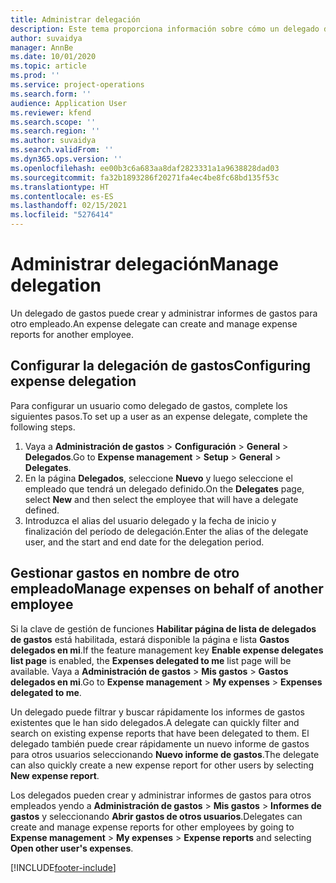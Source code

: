 ```yaml
---
title: Administrar delegación
description: Este tema proporciona información sobre cómo un delegado de gastos puede crear y administrar informes de gastos para otro empleado.
author: suvaidya
manager: AnnBe
ms.date: 10/01/2020
ms.topic: article
ms.prod: ''
ms.service: project-operations
ms.search.form: ''
audience: Application User
ms.reviewer: kfend
ms.search.scope: ''
ms.search.region: ''
ms.author: suvaidya
ms.search.validFrom: ''
ms.dyn365.ops.version: ''
ms.openlocfilehash: ee00b3c6a683aa8daf2823331a1a9638828dad03
ms.sourcegitcommit: fa32b1893286f20271fa4ec4be8fc68bd135f53c
ms.translationtype: HT
ms.contentlocale: es-ES
ms.lasthandoff: 02/15/2021
ms.locfileid: "5276414"
---
```

# <a name="manage-delegation"></a><span data-ttu-id="47855-103">Administrar delegación</span><span class="sxs-lookup"><span data-stu-id="47855-103">Manage delegation</span></span>
<span data-ttu-id="47855-104">Un delegado de gastos puede crear y administrar informes de gastos para otro empleado.</span><span class="sxs-lookup"><span data-stu-id="47855-104">An expense delegate can create and manage expense reports for another employee.</span></span>

## <a name="configuring-expense-delegation"></a><span data-ttu-id="47855-105">Configurar la delegación de gastos</span><span class="sxs-lookup"><span data-stu-id="47855-105">Configuring expense delegation</span></span>

<span data-ttu-id="47855-106">Para configurar un usuario como delegado de gastos, complete los siguientes pasos.</span><span class="sxs-lookup"><span data-stu-id="47855-106">To set up a user as an expense delegate, complete the following steps.</span></span> 
1. <span data-ttu-id="47855-107">Vaya a **Administración de gastos** > **Configuración** > **General** > **Delegados**.</span><span class="sxs-lookup"><span data-stu-id="47855-107">Go to **Expense management** > **Setup** > **General** > **Delegates**.</span></span> 
2. <span data-ttu-id="47855-108">En la página **Delegados**, seleccione **Nuevo** y luego seleccione el empleado que tendrá un delegado definido.</span><span class="sxs-lookup"><span data-stu-id="47855-108">On the **Delegates** page, select **New** and then select the employee that will have a delegate defined.</span></span> 
3. <span data-ttu-id="47855-109">Introduzca el alias del usuario delegado y la fecha de inicio y finalización del período de delegación.</span><span class="sxs-lookup"><span data-stu-id="47855-109">Enter the alias of the delegate user, and the start and end date for the delegation period.</span></span>

## <a name="manage-expenses-on-behalf-of-another-employee"></a><span data-ttu-id="47855-110">Gestionar gastos en nombre de otro empleado</span><span class="sxs-lookup"><span data-stu-id="47855-110">Manage expenses on behalf of another employee</span></span>

<span data-ttu-id="47855-111">Si la clave de gestión de funciones **Habilitar página de lista de delegados de gastos** está habilitada, estará disponible la página e lista **Gastos delegados en mi**.</span><span class="sxs-lookup"><span data-stu-id="47855-111">If the feature management key **Enable expense delegates list page** is enabled, the **Expenses delegated to me** list page will be available.</span></span> <span data-ttu-id="47855-112">Vaya a **Administración de gastos** > **Mis gastos** > **Gastos delegados en mi**.</span><span class="sxs-lookup"><span data-stu-id="47855-112">Go to **Expense management** > **My expenses** > **Expenses delegated to me**.</span></span>

<span data-ttu-id="47855-113">Un delegado puede filtrar y buscar rápidamente los informes de gastos existentes que le han sido delegados.</span><span class="sxs-lookup"><span data-stu-id="47855-113">A delegate can quickly filter and search on existing expense reports that have been delegated to them.</span></span> <span data-ttu-id="47855-114">El delegado también puede crear rápidamente un nuevo informe de gastos para otros usuarios seleccionando **Nuevo informe de gastos**.</span><span class="sxs-lookup"><span data-stu-id="47855-114">The delegate can also quickly create a new expense report for other users by selecting **New expense report**.</span></span>

<span data-ttu-id="47855-115">Los delegados pueden crear y administrar informes de gastos para otros empleados yendo a **Administración de gastos** > **Mis gastos** > **Informes de gastos** y seleccionando **Abrir gastos de otros usuarios**.</span><span class="sxs-lookup"><span data-stu-id="47855-115">Delegates can create and manage expense reports for other employees by going to **Expense management** > **My expenses** > **Expense reports** and selecting **Open other user's expenses**.</span></span>


[!INCLUDE[footer-include](../includes/footer-banner.md)]
